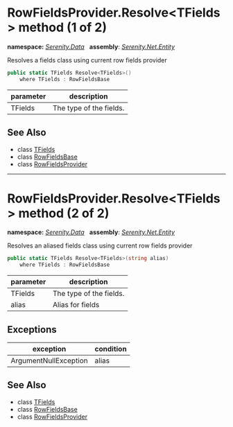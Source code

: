 # RowFieldsProvider.Resolve&lt;TFields&gt; method (1 of 2)
**namespace:** *[Serenity.Data](../../README.md#serenity.data-namespace)*   **assembly**: *[Serenity.Net.Entity](../../README.md)*

Resolves a fields class using current row fields provider

```csharp
public static TFields Resolve<TFields>()
    where TFields : RowFieldsBase
```

| parameter | description |
| --- | --- |
| TFields | The type of the fields. |

## See Also

* class [TFields](../Serenity.Net.Entity/../RowFieldsProvider.TFields.md)
* class [RowFieldsBase](../RowFieldsBase.md)
* class [RowFieldsProvider](../RowFieldsProvider.md)

---

# RowFieldsProvider.Resolve&lt;TFields&gt; method (2 of 2)
**namespace:** *[Serenity.Data](../../README.md#serenity.data-namespace)*   **assembly**: *[Serenity.Net.Entity](../../README.md)*

Resolves an aliased fields class using current row fields provider

```csharp
public static TFields Resolve<TFields>(string alias)
    where TFields : RowFieldsBase
```

| parameter | description |
| --- | --- |
| TFields | The type of the fields. |
| alias | Alias for fields |

## Exceptions

| exception | condition |
| --- | --- |
| ArgumentNullException | alias |

## See Also

* class [TFields](../Serenity.Net.Entity/../RowFieldsProvider.TFields.md)
* class [RowFieldsBase](../RowFieldsBase.md)
* class [RowFieldsProvider](../RowFieldsProvider.md)